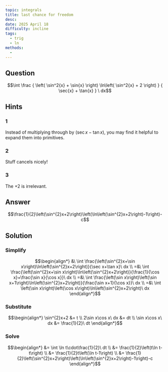 ```yaml
---
topic: integrals
title: last chance for freedom
desc: 
date: 2025 April 18
difficulty: incline
tags:
  - trig
  - ln
methods:
  - 
---
```



## Question
```math
\int
  \frac
    {
      \left(
        \sin^2{x} + \sin{x}
      \right)
      \ln\left(
        \sin^2{x} + 2
      \right)
    }
    { \sec{x} + \tan{x} }
\ dx
```


## Hints

### 1
Instead of multiplying through by $\left( \sec{x} - \tan{x} \right)$, you may find it helpful to expand them into primitives.

### 2
Stuff cancels nicely!

### 3
The $+2$ is irrelevant.


## Answer
```math
\frac{1}{2}\left(\sin^{2}x+2\right)\left(\ln\left(\sin^{2}x+2\right)-1\right)-c
```


## Solution

### Simplify
```math
\begin{align*}
  &\ \int \frac{\left(\sin^{2}x+\sin x\right)\ln\left(\sin^{2}x+2\right)}{\sec x+\tan x}\ dx
  \\ =&\ \int \frac{\left(\sin^{2}x+\sin x\right)\ln\left(\sin^{2}x+2\right)}{\frac{1}{\cos x}+\frac{\sin x}{\cos x}}\ dx
  \\ =&\ \int \frac{\left(\sin x\right)\left(\sin x+1\right)\ln\left(\sin^{2}x+2\right)}{\frac{\sin x+1}{\cos x}}\ dx
  \\ =&\ \int \left(\sin x\right)\left(\cos x\right)\ln\left(\sin^{2}x+2\right)\ dx
\end{align*}
```

### Substitute
```math
\begin{align*}
  \sin^{2}x+2 &= t
  \\ 2\sin x\cos x\ dx &= dt
  \\ \sin x\cos x\ dx &= \frac{1}{2}\ dt
\end{align*}
```

### Solve
```math
\begin{align*}
  &= \int \ln t\cdot\frac{1}{2}\ dt
  \\ &= \frac{1}{2}\left(t\ln t-t\right)
  \\ &= \frac{1}{2}t\left(\ln t-1\right)
  \\ &= \frac{1}{2}\left(\sin^{2}x+2\right)\left(\ln\left(\sin^{2}x+2\right)-1\right)-c
\end{align*}
```
